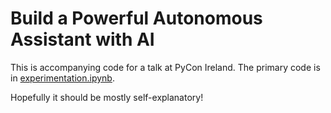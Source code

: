 # Build a Powerful Autonomous Assistant with AI

This is accompanying code for a talk at PyCon Ireland.
The primary code is in [experimentation.ipynb](experimentation.ipynb).

Hopefully it should be mostly self-explanatory!